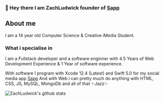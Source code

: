 ### 👋 Hey there I am ZachLudwick founder of [Sapp](https://sapp-app.tk)

<a href="https://www.linkedin.com/in/apurv-shah/">
</a>

<div>
 <p>
<h2>About me</h2 font-weight="bold">
I am a 14 year old Computer Science & Creative iMedia Student.
<h3>What i specialise in</h3>
<p>
I am a Fullstack developer and a software enginner with 4.5 Years of Web Development Experience & 1 Year of software experience.

With software I program with Xcode 12.4 (Latest) and Swift 5.0 for my social media app <a href="https://sapp-app.tk">Sapp</a>
And with Web i can pretty much do anything with HTML, CSS, JS, MySQL, MongoDb and all of that ✨Jazz✨</p>

</h4>
</div>

![ZachLudwick's github stats](https://github-readme-stats.vercel.app/api?username=zachludwick&show_icons=true)
